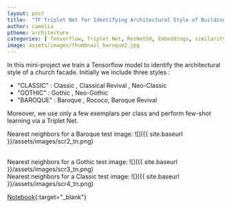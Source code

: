 ```yaml
---
layout: post
title:  "TF Triplet Net for Identifying Architectural Style of Buildings Facades"
author: camelia
ptheme: architecture
categories: [ Tensorflow, Triplet Net, ResNet50, Embeddings, similarity, Lambda Layer, Custom Callback, Custom Loss, TF Dataset, Annoy index, Computer Vision ]
image: assets/images/thumbnail_baroque2.jpg
---
```




In this mini-project we train a Tensorflow model to identify the architectural style of a church facade. Initially we include three styles :

- "CLASSIC" : Classic , Classical Revival , Neo-Classic
- "GOTHIC" : Gothic , Neo-Gothic
- "BAROQUE" : Baroque , Rococo, Baroque Revival

Moreover, we use only a few exemplars per class and perform few-shot learning via a Triplet Net.

Nearest neighbors for a Baroque test image:
![]({{ site.baseurl }}/assets/images/scr2_tn.png) 

<br>
Nearest neighbors for a Gothic test image:
![]({{ site.baseurl }}/assets/images/scr3_tn.png) 

<br>
Nearest neighbors for a Classic test image:
![]({{ site.baseurl }}/assets/images/scr4_tn.png) 

[Notebook](https://nbviewer.jupyter.org/github/camelia-c/techfolio/blob/main/tf_tripletnet_buildings_facades_styles/TF_Training_TripletNet_to_Identify_Architecture_Style.ipynb){:target="_blank"}

<!--
The notebook is shown below (please allow nbviewer time to load 18.5 MB) :
<p><iframe style="width:100%;" height="915" src="https://nbviewer.jupyter.org/github/camelia-c/techfolio/blob/main/tf_tripletnet_buildings_facades_styles/TF_Training_TripletNet_to_Identify_Architecture_Style.ipynb" frameborder="0" allowfullscreen></iframe></p>
-->
